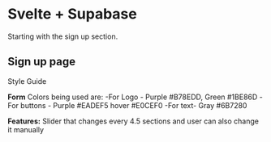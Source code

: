 # Svelte + Supabase

Starting with the sign up section.

## Sign up page

Style Guide

**Form**
Colors being used are:
-For Logo - Purple #B78EDD, Green #1BE86D
-For buttons - Purple #EADEF5 hover #E0CEF0
-For text- Gray #6B7280

**Features:**
Slider that changes every 4.5 sections and user can also change it manually
